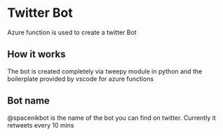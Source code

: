 # Twitter Bot

Azure function is used to create a twitter Bot

## How it works

The bot is created completely via tweepy module in python and the boilerplate provided by vscode for azure functions

## Bot name

@spacenikbot is the name of the bot you can find on twitter. Currently it retweets every 10 mins


